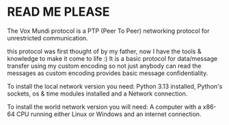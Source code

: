# READ ME PLEASE
The Vox Mundi protocol is a PTP (Peer To Peer) networking protocol for unrestricted communication.

this protocol was first thought of by my father, now I have the tools & knowledge to make it come to life :)
It is a basic protocol for data/message transfer using my custom encoding so not just anybody can read the messages as custom encoding provides basic message confidentiality.

To install the local network version you need:
Python 3.13 installed,
Python's sockets, os & time modules installed
and a Network connection.

To install the world network version you will need:
A computer with a x86-64 CPU running either Linux or Windows
and an internet connection.
